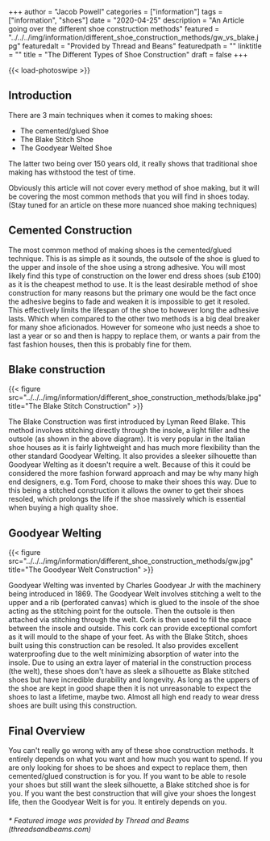 +++
author = "Jacob Powell"
categories = ["information"]
tags = ["information", "shoes"]
date = "2020-04-25"
description = "An Article going over the different shoe construction methods"
featured = "../../../img/information/different_shoe_construction_methods/gw_vs_blake.jpg"
featuredalt = "Provided by Thread and Beans"
featuredpath = ""
linktitle = ""
title = "The Different Types of Shoe Construction"
draft = false
+++

{{< load-photoswipe >}}

## Introduction

There are 3 main techniques when it comes to making shoes:

* The cemented/glued Shoe
* The Blake Stitch Shoe
* The Goodyear Welted Shoe

The latter two being over 150 years old, it really shows that traditional shoe making has withstood the test of time.

Obviously this article will not cover every method of shoe making, but it will be covering the most common methods that you will find in shoes today.
(Stay tuned for an article on these more nuanced shoe making techniques)

## Cemented Construction

The most common method of making shoes is the cemented/glued technique. This is as simple as it sounds, the outsole of the shoe is glued to the upper and insole of the shoe using a strong adhesive.
You will most likely find this type of construction on the lower end dress shoes (sub £100) as it is the cheapest method to use. It is the least desirable method of shoe construction for many reasons but the primary one would be the fact once the adhesive begins to fade and weaken it is impossible to get it resoled. This effectively limits the lifespan of the shoe to however long the adhesive lasts. Which when compared to the other two methods is a big deal breaker for many shoe aficionados.
However for someone who just needs a shoe to last a year or so and then is happy to replace them, or wants a pair from the fast fashion houses, then this is probably fine for them.

## Blake construction

{{< figure src="../../../img/information/different_shoe_construction_methods/blake.jpg" title="The Blake Stitch Construction" >}}

The Blake Construction was first introduced by Lyman Reed Blake. This method involves stitching directly through the insole, a light filler and the outsole (as shown in the above diagram). It is very popular in the Italian shoe houses as it is fairly lightweight and has much more flexibility than the other standard Goodyear Welting.
It also provides a sleeker silhouette than Goodyear Welting as it doesn't require a welt. Because of this it could be considered the more fashion forward approach and may be why many high end designers, e.g. Tom Ford, choose to make their shoes this way. Due to this being a stitched construction it allows the owner to get their shoes resoled, which prolongs the life if the shoe massively which is essential when buying a high quality shoe.

## Goodyear Welting

{{< figure src="../../../img/information/different_shoe_construction_methods/gw.jpg" title="The Goodyear Welt Construction" >}}

Goodyear Welting was invented by Charles Goodyear Jr with the machinery being introduced in 1869. The Goodyear Welt involves stitching a welt to the upper and a rib (perforated canvas) which is glued to the insole of the shoe acting as the stitching point for the outsole. Then the outsole is then attached via stitching through the welt. Cork is then used to fill the space between the insole and outside. This cork can provide exceptional comfort as it will mould to the shape of your feet. As with the Blake Stitch, shoes built using this construction can be resoled. It also provides excellent waterproofing due to the welt minimizing absorption of water into the insole. Due to using an extra layer of material in the construction process (the welt), these shoes don't have as sleek a silhouette as Blake stitched shoes but have incredible durability and longevity. As long as the uppers of the shoe are kept in good shape then it is not unreasonable to expect the shoes to last a lifetime, maybe two. Almost all high end ready to wear dress shoes are built using this construction.

## Final Overview

You can't really go wrong with any of these shoe construction methods. It entirely depends on what you want and how much you want to spend. If you are only looking for shoes to be shoes and expect to replace them, then cemented/glued construction is for you. If you want to be able to resole your shoes but still want the sleek silhouette, a Blake stitched shoe is for you. If you want the best construction that will give your shoes the longest life, then the Goodyear Welt is for you. It entirely depends on you.

###### * Featured image was provided by Thread and Beams (threadsandbeams.com)
